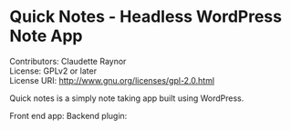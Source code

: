 # Quick Notes - Headless WordPress Note App
Contributors: Claudette Raynor \
License: GPLv2 or later \
License URI: http://www.gnu.org/licenses/gpl-2.0.html

Quick notes is a simply note taking app built using WordPress.

Front end app: 
Backend plugin: 